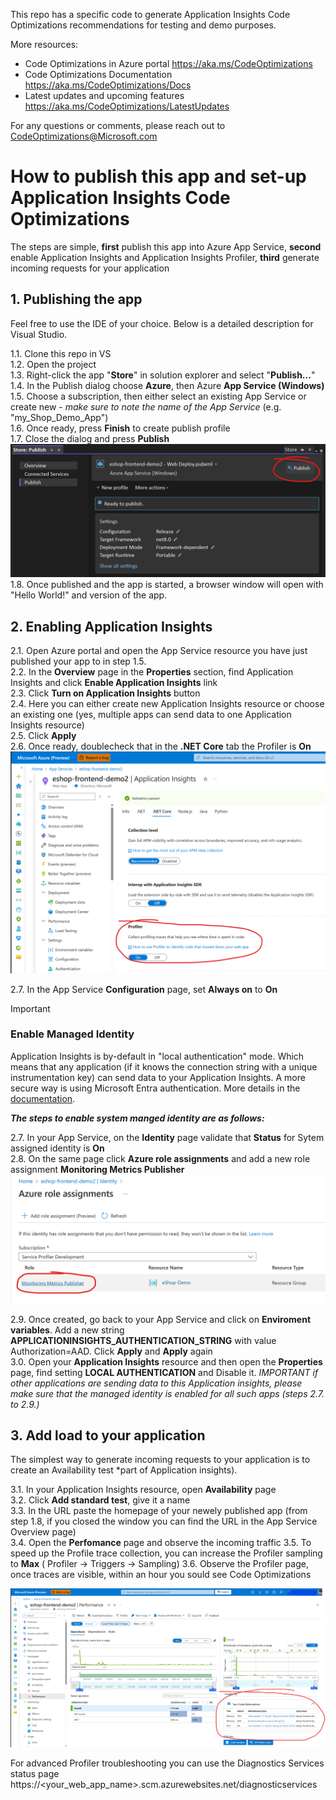 This repo has a specific code to generate Application Insights Code Optimizations recommendations for testing and demo purposes.

More resources:
- Code Optimizations in Azure portal https://aka.ms/CodeOptimizations
- Code Optimizations Documentation https://aka.ms/CodeOptimizations/Docs
- Latest updates and upcoming features https://aka.ms/CodeOptimizations/LatestUpdates

For any questions or comments, please reach out to CodeOptimizations@Microsoft.com

# How to publish this app and set-up Application Insights Code Optimizations
The steps are simple, **first** publish this app into Azure App Service, **second** enable Application Insights and Application Insights Profiler, **third** generate incoming requests for your application

## 1. Publishing the app
Feel free to use the IDE of your choice. Below is a detailed description for Visual Studio.

1.1. Clone this repo in VS  
1.2. Open the project  
1.3. Right-click the app "**Store**" in solution explorer and select "**Publish...**"  
1.4. In the Publish dialog choose **Azure**, then Azure **App Service (Windows)**  
1.5. Choose a subscription, then either select an existing App Service or create new - _make sure to note the name of the App Service_ (e.g. "my_Shop_Demo_App")  
1.6. Once ready, press **Finish** to create publish profile  
1.7. Close the dialog and press **Publish**  
![](images/1.7.%20Publish.png)  
1.8. Once published and the app is started, a browser window will open with "Hello World!" and version of the app.  

## 2. Enabling Application Insights

2.1. Open Azure portal and open the App Service resource you have just published your app to in step 1.5.  
2.2. In the **Overview** page in the **Properties** section, find Application Insights and click **Enable Application  Insights** link  
2.3. Click **Turn on Application Insights** button  
2.4. Here you can either create new Application Insights resource or choose an existing one (yes, multiple apps can send data to one Application Insights resource)  
2.5. Click **Apply**  
2.6. Once ready, doublecheck that in the **.NET Core** tab the Profiler is **On**  
![](images/2.6.%20Profiler%20ON.png)  

2.7. In the App Service **Configuration** page, set **Always on** to **On**  

  
> [!IMPORTANT]  
> ### Enable Managed Identity
> Application Insights is by-default in "local authentication" mode. Which means that any application (if it knows the connection string with a unique instrumentation key) can send data to your Application Insights. A more secure way is using Microsoft Entra authentication.
> More details in the [documentation](https://learn.microsoft.com/en-us/azure/azure-monitor/profiler/profiler#enable-microsoft-entra-authentication-for-profile-ingestion).

_**The steps to enable system manged identity are as follows:**_

2.7. In your App Service, on the **Identity** page validate that **Status** for Sytem assigned identity is **On**  
2.8. On the same page click **Azure role assignments** and add a new role assignment **Monitoring Metrics Publisher**  
![](images/2.8.%20Managed%20identity.png)  

2.9. Once created, go back to your App Service and click on **Enviroment variables**. Add a new string **APPLICATIONINSIGHTS_AUTHENTICATION_STRING** with value Authorization=AAD. Click **Apply** and **Apply** again  
3.0. Open your **Application Insights** resource and then open the **Properties** page, find setting **LOCAL AUTHENTICATION** and Disable it. _IMPORTANT if other applications are sending data to this Application insights, please make sure that the managed identity is enabled for all such apps (steps 2.7. to 2.9.)_   


## 3. Add load to your application
The simplest way to generate incoming requests to your application is to create an Availability test *part of Application insights).  

3.1. In your Application Insights resource, open **Availability** page  
3.2. Click **Add standard test**, give it a name  
3.3. In the URL paste the homepage of your newely published app (from step 1.8, if you closed the window you can find the URL in the App Service Overview page)  
3.4. Open the **Perfomance** page and observe the incoming traffic
3.5. To speed up the Profile trace collection, you can increase the Profiler sampling to **Max** ( Profiler -> Triggers -> Sampling) 
3.6. Observe the Profiler page, once traces are visible, within an hour you sould see Code Optimizations  

![](images/3.4.%20Code%20Optimizations.png)  

For advanced Profiler troubleshooting you can use the Diagnostics Services status page https://<your_web_app_name>.scm.azurewebsites.net/diagnosticservices

